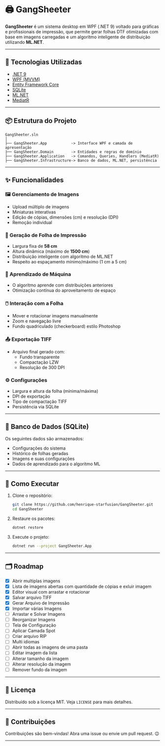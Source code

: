 
# 🖨️ GangSheeter

**GangSheeter** é um sistema desktop em WPF (.NET 9) voltado para gráficas e profissionais de impressão, que permite gerar folhas DTF otimizadas com base em imagens carregadas e um algoritmo inteligente de distribuição utilizando **ML.NET**.

---

## 🧰 Tecnologias Utilizadas

- [.NET 9](https://dotnet.microsoft.com/)
- [WPF (MVVM)](https://learn.microsoft.com/en-us/dotnet/desktop/wpf/)
- [Entity Framework Core](https://learn.microsoft.com/en-us/ef/)
- [SQLite](https://www.sqlite.org/index.html)
- [ML.NET](https://dotnet.microsoft.com/en-us/apps/machinelearning-ai/ml-dotnet)
- [MediatR](https://github.com/jbogard/MediatR)

---

## 📦 Estrutura do Projeto

```
GangSheeter.sln
│
├── GangSheeter.App           -> Interface WPF e camada de apresentação
├── GangSheeter.Domain        -> Entidades e regras de domínio
├── GangSheeter.Application   -> Comandos, Queries, Handlers (MediatR)
├── GangSheeter.Infrastructure-> Banco de dados, ML.NET, persistência
```

---

## ✨ Funcionalidades

### 🖼️ Gerenciamento de Imagens

- Upload múltiplo de imagens
- Miniaturas interativas
- Edição de cópias, dimensões (cm) e resolução (DPI)
- Remoção individual

### 📄 Geração de Folha de Impressão

- Largura fixa de **58 cm**
- Altura dinâmica (máximo de **1500 cm**)
- Distribuição inteligente com algoritmo de ML.NET
- Respeito ao espaçamento mínimo/máximo (1 cm a 5 cm)

### 🧠 Aprendizado de Máquina

- O algoritmo aprende com distribuições anteriores
- Otimização contínua do aproveitamento de espaço

### 🖱️ Interação com a Folha

- Mover e rotacionar imagens manualmente
- Zoom e navegação livre
- Fundo quadriculado (checkerboard) estilo Photoshop

### 📤 Exportação TIFF

- Arquivo final gerado com:
  - Fundo transparente
  - Compactação LZW
  - Resolução de 300 DPI

### ⚙️ Configurações

- Largura e altura da folha (mínima/máxima)
- DPI de exportação
- Tipo de compactação TIFF
- Persistência via SQLite

---

## 💾 Banco de Dados (SQLite)

Os seguintes dados são armazenados:

- Configurações do sistema
- Histórico de folhas geradas
- Imagens e suas configurações
- Dados de aprendizado para o algoritmo ML

---

## 🚀 Como Executar

1. Clone o repositório:

   ```bash
   git clone https://github.com/henrique-starfusion/GangSheeter.git
   cd GangSheeter
   ```

2. Restaure os pacotes:

   ```bash
   dotnet restore
   ```

3. Execute o projeto:

   ```bash
   dotnet run --project GangSheeter.App
   ```

---

## 🗂️ Roadmap

- [X] Abrir multiplas imagens
- [X] Lista de imagens abertas com quantidade de cópias e exluir imagem
- [X] Editor visual com arrastar e rotacionar
- [X] Salvar arquivo TIFF
- [X] Gerar Arquivo de Impressão
- [X] Importar várias Imagens
- [ ] Arrastar e Solvar Imagens
- [ ] Reorganizar Imagens
- [ ] Tela de Configuração
- [ ] Aplicar Camada Spot
- [ ] Criar arquivo RIP
- [ ] Multi idiomas
- [ ] Abrir todas as imagens de uma pasta
- [ ] Editar imagem da lista
- [ ] Alterar tamanho da imagem
- [ ] Alterar resolução da imagem
- [ ] Remover fundo da imagem

---

## 📃 Licença

Distribuído sob a licença MIT. Veja `LICENSE` para mais detalhes.

---

## 🙌 Contribuições

Contribuições são bem-vindas! Abra uma issue ou envie um pull request. 😉

---
